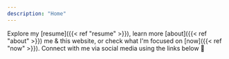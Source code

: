 ```yaml
---
description: "Home"
---
```


Explore my [resume]({{< ref "resume" >}}), learn more [about]({{< ref "about" >}}) me & this website, or check what I'm focused on [now]({{< ref "now" >}}). Connect with me via social media using the links below 📲